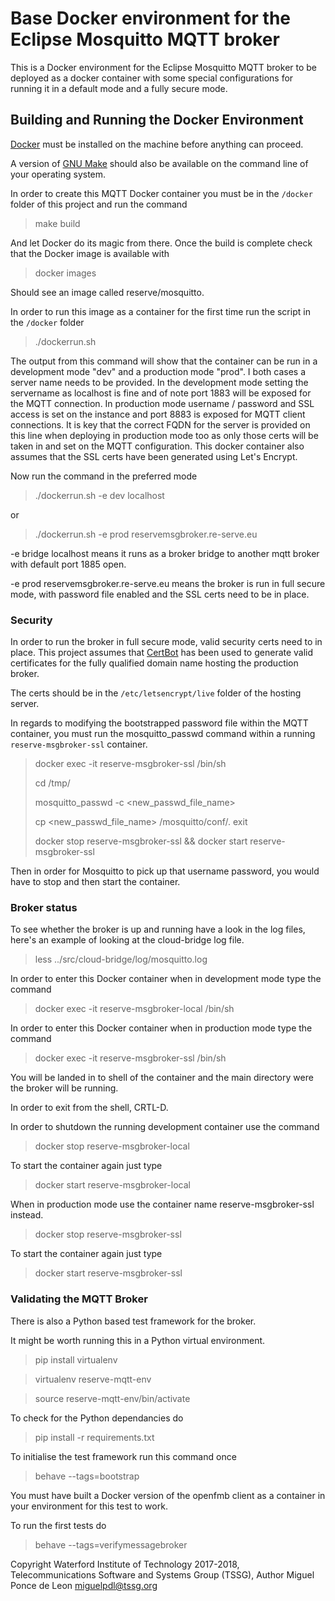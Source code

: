 # Base Docker environment for the Eclipse Mosquitto MQTT broker
This is a Docker environment for the Eclipse Mosquitto MQTT broker to be deployed as a docker container with some special configurations for running it in a default mode and a fully secure mode.

## Building and Running the Docker Environment
[Docker](https://www.docker.com/) must be installed on the machine before anything can proceed.

A version of [GNU Make](https://www.gnu.org/software/make/) should also be available on the command line of your operating system.

In order to create this MQTT Docker container you must be in the `/docker` folder of this project and run the command

> make build

And let Docker do its magic from there. Once the build is complete check that the Docker image is available with

> docker images

Should see an image called reserve/mosquitto.

In order to run this image as a container for the first time run the script in the `/docker` folder

> ./dockerrun.sh

The output from this command will show that the container can be run in a development mode "dev" and a production mode "prod". I both cases a server name needs to be provided.
In the development mode setting the servername as localhost is fine and of note port 1883 will be exposed for the MQTT connection.
In production mode username / password and SSL access is set on the instance and port 8883 is exposed for MQTT client connections.
It is key that the correct FQDN for the server is provided on this line when deploying in production mode too as only those certs will be taken in and set on the MQTT configuration.
This docker container also assumes that the SSL certs have been generated using Let's Encrypt.

Now run the command in the preferred mode

> ./dockerrun.sh -e dev localhost

or

> ./dockerrun.sh -e prod reservemsgbroker.re-serve.eu

-e bridge localhost means it runs as a broker bridge to another mqtt broker with default port 1885 open.

-e prod reservemsgbroker.re-serve.eu means the broker is run in full secure mode, with password file enabled and the SSL certs need to be in place.

### Security

In order to run the broker in full secure mode, valid security certs need to in place.
This project assumes that [CertBot](https://certbot.eff.org/) has been used to generate valid
certificates for the fully qualified domain name hosting the production broker.

The certs should be in the `/etc/letsencrypt/live` folder of the hosting server.  

In regards to modifying the bootstrapped password file within the MQTT container, you must run the mosquitto_passwd command
within a running `reserve-msgbroker-ssl` container.

> docker exec -it reserve-msgbroker-ssl /bin/sh
>
> cd /tmp/
>
> mosquitto_passwd -c <new_passwd_file_name> <username>
>
> cp <new_passwd_file_name> /mosquitto/conf/.
> exit
>
> docker stop reserve-msgbroker-ssl && docker start reserve-msgbroker-ssl

Then in order for Mosquitto to pick up that username password, you would have to stop and then start the container.

### Broker status

To see whether the broker is up and running have a look in the log files, here's an example of looking at the cloud-bridge log file.

> less ../src/cloud-bridge/log/mosquitto.log

In order to enter this Docker container when in development mode type the command

> docker exec -it reserve-msgbroker-local /bin/sh

In order to enter this Docker container when in production mode type the command

> docker exec -it reserve-msgbroker-ssl /bin/sh

You will be landed in to shell of the container and the main directory were the broker will be running.

In order to exit from the shell, CRTL-D.

In order to shutdown the running development container use the command

> docker stop reserve-msgbroker-local

To start the container again just type

> docker start reserve-msgbroker-local

When in production mode use the container name reserve-msgbroker-ssl instead.

> docker stop reserve-msgbroker-ssl

To start the container again just type

> docker start reserve-msgbroker-ssl

### Validating the MQTT Broker

There is also a Python based test framework for the broker.

It might be worth running this in a Python virtual environment.

> pip install virtualenv

> virtualenv reserve-mqtt-env

> source reserve-mqtt-env/bin/activate

To check for the Python dependancies do

> pip install -r requirements.txt

To initialise the test framework run this command once

> behave --tags=bootstrap

You must have built a Docker version of the openfmb client as a container in your environment for this test to work.

To run the first tests do

> behave --tags=verifymessagebroker

Copyright Waterford Institute of Technology 2017-2018, Telecommunications Software and Systems Group (TSSG), Author Miguel Ponce de Leon <miguelpdl@tssg.org>

